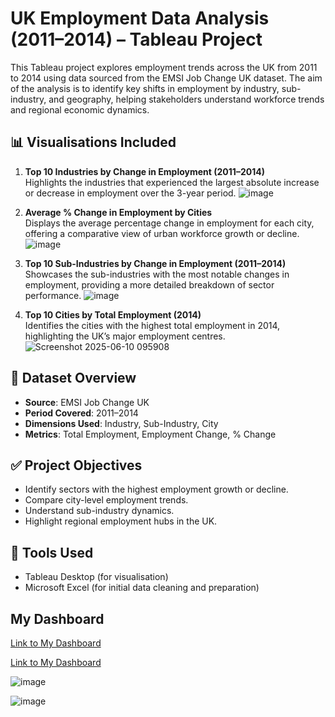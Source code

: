 
# UK Employment Data Analysis (2011–2014) – Tableau Project

This Tableau project explores employment trends across the UK from 2011 to 2014 using data sourced from the EMSI Job Change UK dataset. The aim of the analysis is to identify key shifts in employment by industry, sub-industry, and geography, helping stakeholders understand workforce trends and regional economic dynamics.



## 📊 Visualisations Included

1. **Top 10 Industries by Change in Employment (2011–2014)**  
   Highlights the industries that experienced the largest absolute increase or decrease in employment over the 3-year period.
  ![image](https://github.com/user-attachments/assets/a31d114a-65b4-4040-8d71-dcf8bedcfdab)
 


3. **Average % Change in Employment by Cities**  
   Displays the average percentage change in employment for each city, offering a comparative view of urban workforce growth or decline.
![image](https://github.com/user-attachments/assets/66f7584c-0b12-4009-b1f5-7622d297f936)


4. **Top 10 Sub-Industries by Change in Employment (2011–2014)**  
   Showcases the sub-industries with the most notable changes in employment, providing a more detailed breakdown of sector performance.
![image](https://github.com/user-attachments/assets/23ad0c67-3028-4e33-86ad-fc64bafc0fcf)


5. **Top 10 Cities by Total Employment (2014)**  
   Identifies the cities with the highest total employment in 2014, highlighting the UK’s major employment centres.
![Screenshot 2025-06-10 095908](https://github.com/user-attachments/assets/001c4cd1-bc0e-454f-bb5e-a8f0b847f7ef)


## 📁 Dataset Overview

- **Source**: EMSI Job Change UK
- **Period Covered**: 2011–2014
- **Dimensions Used**: Industry, Sub-Industry, City
- **Metrics**: Total Employment, Employment Change, % Change

## ✅ Project Objectives

- Identify sectors with the highest employment growth or decline.
- Compare city-level employment trends.
- Understand sub-industry dynamics.
- Highlight regional employment hubs in the UK.

## 📌 Tools Used

- Tableau Desktop (for visualisation)
- Microsoft Excel (for initial data cleaning and preparation)

## My Dashboard
[Link to My Dashboard](https://public.tableau.com/app/profile/yusuf1911/viz/UKEmploymentDashboard_17416906959140/Dashboard1)  

[Link to My Dashboard](https://public.tableau.com/app/profile/susana.de.lama/viz/UKEmploymentdata_17466160810580/Dashboard1)

![image](https://github.com/user-attachments/assets/13101af9-a8cd-43cb-898a-d1d899a21ed2)

![image](https://github.com/user-attachments/assets/6d7421c3-796d-4871-96ac-20ea97534beb)


 
